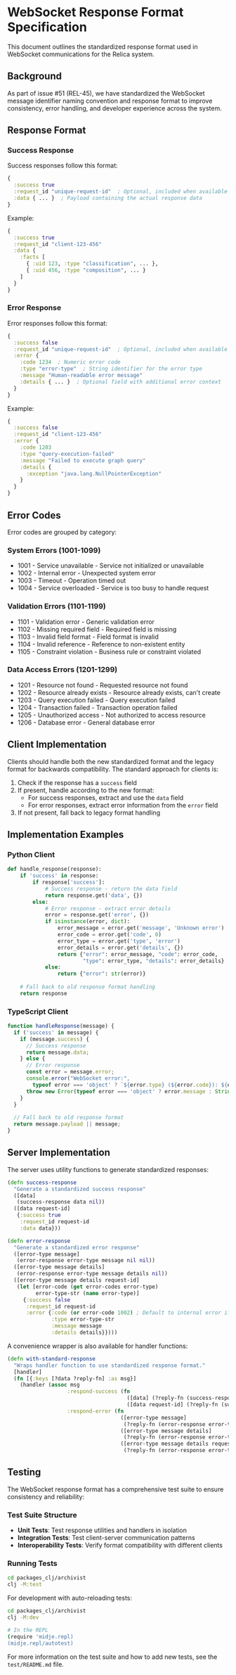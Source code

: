 # WebSocket Response Format Specification

This document outlines the standardized response format used in WebSocket communications for the Relica system.

## Background

As part of issue #51 (REL-45), we have standardized the WebSocket message identifier naming convention and response format to improve consistency, error handling, and developer experience across the system.

## Response Format

### Success Response

Success responses follow this format:

```clojure
{
  :success true
  :request_id "unique-request-id"  ; Optional, included when available
  :data { ... }  ; Payload containing the actual response data
}
```

Example:
```clojure
{
  :success true
  :request_id "client-123-456"
  :data {
    :facts [
      { :uid 123, :type "classification", ... },
      { :uid 456, :type "composition", ... }
    ]
  }
}
```

### Error Response

Error responses follow this format:

```clojure
{
  :success false
  :request_id "unique-request-id"  ; Optional, included when available
  :error {
    :code 1234  ; Numeric error code
    :type "error-type"  ; String identifier for the error type
    :message "Human-readable error message"
    :details { ... }  ; Optional field with additional error context
  }
}
```

Example:
```clojure
{
  :success false
  :request_id "client-123-456"
  :error {
    :code 1203
    :type "query-execution-failed"
    :message "Failed to execute graph query"
    :details {
      :exception "java.lang.NullPointerException"
    }
  }
}
```

## Error Codes

Error codes are grouped by category:

### System Errors (1001-1099)
- 1001 - Service unavailable - Service not initialized or unavailable
- 1002 - Internal error - Unexpected system error
- 1003 - Timeout - Operation timed out
- 1004 - Service overloaded - Service is too busy to handle request

### Validation Errors (1101-1199)
- 1101 - Validation error - Generic validation error
- 1102 - Missing required field - Required field is missing
- 1103 - Invalid field format - Field format is invalid
- 1104 - Invalid reference - Reference to non-existent entity
- 1105 - Constraint violation - Business rule or constraint violated

### Data Access Errors (1201-1299)
- 1201 - Resource not found - Requested resource not found
- 1202 - Resource already exists - Resource already exists, can't create
- 1203 - Query execution failed - Query execution failed
- 1204 - Transaction failed - Transaction operation failed
- 1205 - Unauthorized access - Not authorized to access resource
- 1206 - Database error - General database error

## Client Implementation

Clients should handle both the new standardized format and the legacy format for backwards compatibility. The standard approach for clients is:

1. Check if the response has a `success` field
2. If present, handle according to the new format:
   - For success responses, extract and use the `data` field
   - For error responses, extract error information from the `error` field
3. If not present, fall back to legacy format handling

## Implementation Examples

### Python Client

```python
def handle_response(response):
    if 'success' in response:
        if response['success']:
            # Success response - return the data field
            return response.get('data', {})
        else:
            # Error response - extract error details
            error = response.get('error', {})
            if isinstance(error, dict):
                error_message = error.get('message', 'Unknown error')
                error_code = error.get('code', 0)
                error_type = error.get('type', 'error')
                error_details = error.get('details', {})
                return {"error": error_message, "code": error_code, 
                        "type": error_type, "details": error_details}
            else:
                return {"error": str(error)}
    
    # Fall back to old response format handling
    return response
```

### TypeScript Client

```typescript
function handleResponse(message) {
  if ('success' in message) {
    if (message.success) {
      // Success response
      return message.data;
    } else {
      // Error response
      const error = message.error;
      console.error("WebSocket error:", 
        typeof error === 'object' ? `${error.type} (${error.code}): ${error.message}` : error);
      throw new Error(typeof error === 'object' ? error.message : String(error));
    }
  }
  
  // Fall back to old response format
  return message.payload || message;
}
```

## Server Implementation

The server uses utility functions to generate standardized responses:

```clojure
(defn success-response
  "Generate a standardized success response"
  ([data]
   (success-response data nil))
  ([data request-id]
   {:success true
    :request_id request-id
    :data data}))

(defn error-response
  "Generate a standardized error response"
  ([error-type message]
   (error-response error-type message nil nil))
  ([error-type message details]
   (error-response error-type message details nil))
  ([error-type message details request-id]
   (let [error-code (get error-codes error-type)
         error-type-str (name error-type)]
     {:success false
      :request_id request-id
      :error {:code (or error-code 1002) ; Default to internal error if code not found
              :type error-type-str
              :message message
              :details details}})))
```

A convenience wrapper is also available for handler functions:

```clojure
(defn with-standard-response
  "Wraps handler function to use standardized response format."
  [handler]
  (fn [{:keys [?data ?reply-fn] :as msg}]
    (handler (assoc msg
                   :respond-success (fn 
                                      ([data] (?reply-fn (success-response data (:request_id ?data))))
                                      ([data request-id] (?reply-fn (success-response data request-id))))
                   :respond-error (fn 
                                    ([error-type message] 
                                     (?reply-fn (error-response error-type message nil (:request_id ?data))))
                                    ([error-type message details] 
                                     (?reply-fn (error-response error-type message details (:request_id ?data))))
                                    ([error-type message details request-id] 
                                     (?reply-fn (error-response error-type message details request-id))))))))
```

## Testing

The WebSocket response format has a comprehensive test suite to ensure consistency and reliability:

### Test Suite Structure

- **Unit Tests**: Test response utilities and handlers in isolation
- **Integration Tests**: Test client-server communication patterns
- **Interoperability Tests**: Verify format compatibility with different clients

### Running Tests

```bash
cd packages_clj/archivist
clj -M:test
```

For development with auto-reloading tests:

```bash
cd packages_clj/archivist
clj -M:dev

# In the REPL
(require 'midje.repl)
(midje.repl/autotest)
```

For more information on the test suite and how to add new tests, see the `test/README.md` file.